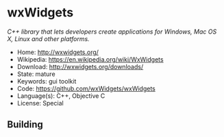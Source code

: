 # wxWidgets

_C++ library that lets developers create applications for Windows, Mac OS X, Linux and other platforms._

- Home: http://wxwidgets.org/
- Wikipedia: https://en.wikipedia.org/wiki/WxWidgets
- Download: http://wxwidgets.org/downloads/
- State: mature
- Keywords: gui toolkit
- Code: https://github.com/wxWidgets/wxWidgets
- Language(s): C++, Objective C
- License: Special

## Building
